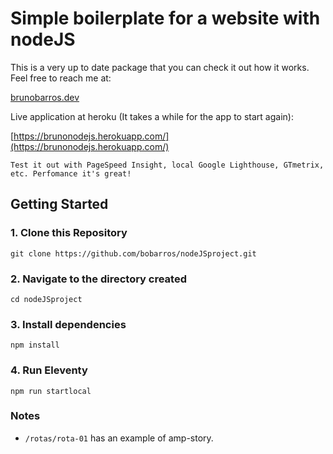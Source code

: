 # Simple boilerplate for a website with nodeJS

This is a very up to date package that you can check it out how it works. Feel free to reach me at:  
  
[brunobarros.dev](https://brunobarros.dev)  
  
Live application at heroku (It takes a while for the app to start again):  
  
[https://brunonodejs.herokuapp.com/](https://brunonodejs.herokuapp.com/)

```
Test it out with PageSpeed Insight, local Google Lighthouse, GTmetrix, etc. Perfomance it's great!
```


## Getting Started

### 1. Clone this Repository

```
git clone https://github.com/bobarros/nodeJSproject.git

```

### 2. Navigate to the directory created

```
cd nodeJSproject
```

### 3. Install dependencies

```
npm install
```

### 4. Run Eleventy

```
npm run startlocal
```

### Notes

* `/rotas/rota-01` has an example of amp-story.